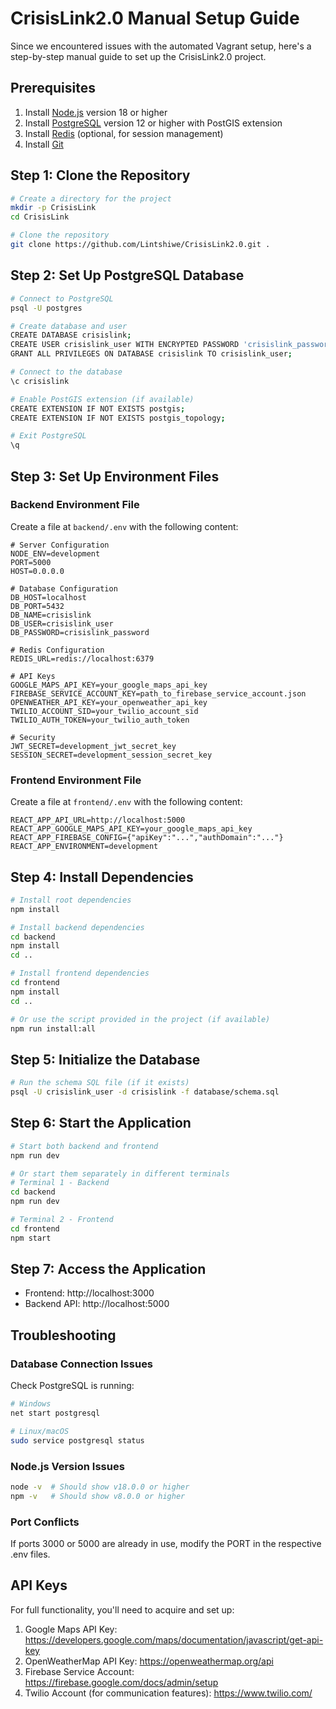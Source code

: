 # CrisisLink2.0 Manual Setup Guide

Since we encountered issues with the automated Vagrant setup, here's a step-by-step manual guide to set up the CrisisLink2.0 project.

## Prerequisites

1. Install [Node.js](https://nodejs.org/) version 18 or higher
2. Install [PostgreSQL](https://www.postgresql.org/download/) version 12 or higher with PostGIS extension
3. Install [Redis](https://redis.io/download) (optional, for session management)
4. Install [Git](https://git-scm.com/downloads)

## Step 1: Clone the Repository

```bash
# Create a directory for the project
mkdir -p CrisisLink
cd CrisisLink

# Clone the repository
git clone https://github.com/Lintshiwe/CrisisLink2.0.git .
```

## Step 2: Set Up PostgreSQL Database

```bash
# Connect to PostgreSQL
psql -U postgres

# Create database and user
CREATE DATABASE crisislink;
CREATE USER crisislink_user WITH ENCRYPTED PASSWORD 'crisislink_password';
GRANT ALL PRIVILEGES ON DATABASE crisislink TO crisislink_user;

# Connect to the database
\c crisislink

# Enable PostGIS extension (if available)
CREATE EXTENSION IF NOT EXISTS postgis;
CREATE EXTENSION IF NOT EXISTS postgis_topology;

# Exit PostgreSQL
\q
```

## Step 3: Set Up Environment Files

### Backend Environment File

Create a file at `backend/.env` with the following content:

```
# Server Configuration
NODE_ENV=development
PORT=5000
HOST=0.0.0.0

# Database Configuration
DB_HOST=localhost
DB_PORT=5432
DB_NAME=crisislink
DB_USER=crisislink_user
DB_PASSWORD=crisislink_password

# Redis Configuration
REDIS_URL=redis://localhost:6379

# API Keys
GOOGLE_MAPS_API_KEY=your_google_maps_api_key
FIREBASE_SERVICE_ACCOUNT_KEY=path_to_firebase_service_account.json
OPENWEATHER_API_KEY=your_openweather_api_key
TWILIO_ACCOUNT_SID=your_twilio_account_sid
TWILIO_AUTH_TOKEN=your_twilio_auth_token

# Security
JWT_SECRET=development_jwt_secret_key
SESSION_SECRET=development_session_secret_key
```

### Frontend Environment File

Create a file at `frontend/.env` with the following content:

```
REACT_APP_API_URL=http://localhost:5000
REACT_APP_GOOGLE_MAPS_API_KEY=your_google_maps_api_key
REACT_APP_FIREBASE_CONFIG={"apiKey":"...","authDomain":"..."}
REACT_APP_ENVIRONMENT=development
```

## Step 4: Install Dependencies

```bash
# Install root dependencies
npm install

# Install backend dependencies
cd backend
npm install
cd ..

# Install frontend dependencies
cd frontend
npm install
cd ..

# Or use the script provided in the project (if available)
npm run install:all
```

## Step 5: Initialize the Database

```bash
# Run the schema SQL file (if it exists)
psql -U crisislink_user -d crisislink -f database/schema.sql
```

## Step 6: Start the Application

```bash
# Start both backend and frontend
npm run dev

# Or start them separately in different terminals
# Terminal 1 - Backend
cd backend
npm run dev

# Terminal 2 - Frontend
cd frontend
npm start
```

## Step 7: Access the Application

- Frontend: http://localhost:3000
- Backend API: http://localhost:5000

## Troubleshooting

### Database Connection Issues

Check PostgreSQL is running:

```bash
# Windows
net start postgresql

# Linux/macOS
sudo service postgresql status
```

### Node.js Version Issues

```bash
node -v  # Should show v18.0.0 or higher
npm -v   # Should show v8.0.0 or higher
```

### Port Conflicts

If ports 3000 or 5000 are already in use, modify the PORT in the respective .env files.

## API Keys

For full functionality, you'll need to acquire and set up:

1. Google Maps API Key: https://developers.google.com/maps/documentation/javascript/get-api-key
2. OpenWeatherMap API Key: https://openweathermap.org/api
3. Firebase Service Account: https://firebase.google.com/docs/admin/setup
4. Twilio Account (for communication features): https://www.twilio.com/
